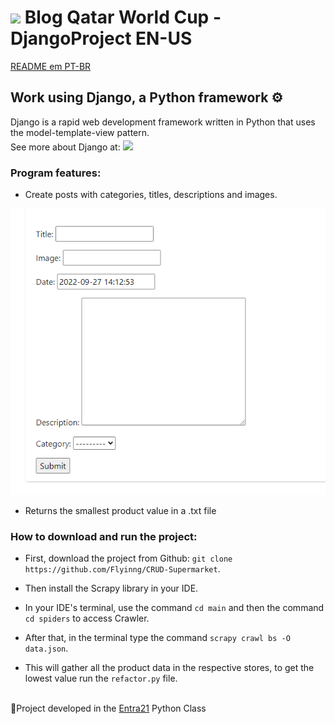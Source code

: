 <h1> <img src="https://cdn-icons-png.flaticon.com/512/1105/1105470.png" width='40px' style="margin-top: 4px"> Blog Qatar World Cup - DjangoProject EN-US </h1>

[README em PT-BR](https://github.com/Flyinng/ScrapyProject/blob/main/README-PT-BR.md)

##  Work using Django, a Python framework ⚙

Django is a rapid web development framework written in Python that uses the model-template-view pattern.
<br>
See more about Django at: <a href="https://www.djangoproject.com/"> <img src="https://static.djangoproject.com/img/logos/django-logo-negative.png" width='50px' style="margin-top: 4px"> </a>

### Program features:

  + Create posts with categories, titles, descriptions and images.
  <img src="img/make_post.png">

  + Returns the smallest product value in a .txt file

### How to download and run the project:

  + First, download the project from Github: ``git clone https://github.com/Flyinng/CRUD-Supermarket``.

  + Then install the Scrapy library in your IDE.

  + In your IDE's terminal, use the command ``cd main`` and then the command ``cd spiders`` to access Crawler.

  + After that, in the terminal type the command ``scrapy crawl bs -O data.json``.
  
  + This will gather all the product data in the respective stores, to get the lowest value run the ``refactor.py`` file.
<br>
📜Project developed in the <a href="https://www.entra21.com.br/">Entra21</a> Python Class



